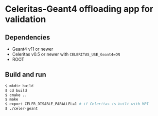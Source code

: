 Celeritas-Geant4 offloading app for validation
==============================================

Dependencies
------------

- Geant4 v11 or newer
- Celeritas v0.5 or newer with ``CELERITAS_USE_Geant4=ON``
- ROOT

Build and run
-------------

```sh
$ mkdir build
$ cd build
$ cmake ..
$ make
$ export CELER_DISABLE_PARALLEL=1 # if Celeritas is built with MPI
$ ./celer-geant
```
